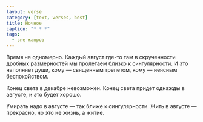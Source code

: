 ```yaml
---
layout: verse
category: [text, verses, best]
title: Ночное
caption: "* * *"
tags:
  - вне жанров
---
```

Время не одномерно.
Каждый август где-то там в скрученности дробных размерностей мы пролетаем близко к сингулярности.
И это наполняет души, кому — священным трепетом, кому — неясным беспокойством.

Конец света в декабре невозможен.
Конец света придет однажды в августе, и это будет хорошо.

Умирать надо в августе — так ближе к сингулярности.
Жить в августе — прекрасно, но это не жизнь, а житие.
